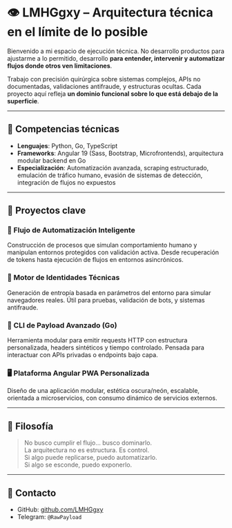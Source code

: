 # 👁️ LMHGgxy – Arquitectura técnica en el límite de lo posible

Bienvenido a mi espacio de ejecución técnica. No desarrollo productos para ajustarme a lo permitido, desarrollo **para entender, intervenir y automatizar flujos donde otros ven limitaciones**.

Trabajo con precisión quirúrgica sobre sistemas complejos, APIs no documentadas, validaciones antifraude, y estructuras ocultas. Cada proyecto aquí refleja **un dominio funcional sobre lo que está debajo de la superficie**.

---

## 🧠 Competencias técnicas

- **Lenguajes**: Python, Go, TypeScript
- **Frameworks**: Angular 19 (Sass, Bootstrap, Microfrontends), arquitectura modular backend en Go
- **Especialización**: Automatización avanzada, scraping estructurado, emulación de tráfico humano, evasión de sistemas de detección, integración de flujos no expuestos

---

## 🧩 Proyectos clave

### 🔧 Flujo de Automatización Inteligente
Construcción de procesos que simulan comportamiento humano y manipulan entornos protegidos con validación activa. Desde recuperación de tokens hasta ejecución de flujos en entornos asincrónicos.

### 🧬 Motor de Identidades Técnicas
Generación de entropía basada en parámetros del entorno para simular navegadores reales. Útil para pruebas, validación de bots, y sistemas antifraude.

### 🧱 CLI de Payload Avanzado (Go)
Herramienta modular para emitir requests HTTP con estructura personalizada, headers sintéticos y tiempo controlado. Pensada para interactuar con APIs privadas o endpoints bajo capa.

### 🖥️ Plataforma Angular PWA Personalizada
Diseño de una aplicación modular, estética oscura/neón, escalable, orientada a microservicios, con consumo dinámico de servicios externos.

---

## 📂 Filosofía

> No busco cumplir el flujo... busco dominarlo.  
> La arquitectura no es estructura. Es control.  
> Si algo puede replicarse, puedo automatizarlo.  
> Si algo se esconde, puedo exponerlo.

---

## 📡 Contacto

- GitHub: [github.com/LMHGgxy](https://github.com/LMHGgxy)
- Telegram: `@RawPayload`
